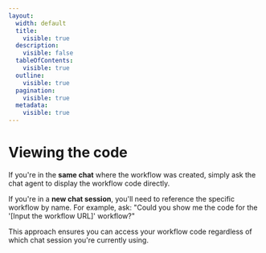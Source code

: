 ```yaml
---
layout:
  width: default
  title:
    visible: true
  description:
    visible: false
  tableOfContents:
    visible: true
  outline:
    visible: true
  pagination:
    visible: true
  metadata:
    visible: true
---
```


# Viewing the code

If you're in the **same chat** where the workflow was created, simply ask the chat agent to display the workflow code directly.

If you're in a **new chat session**, you'll need to reference the specific workflow by name. For example, ask: "Could you show me the code for the '\[Input the workflow URL]' workflow?"

This approach ensures you can access your workflow code regardless of which chat session you're currently using.
